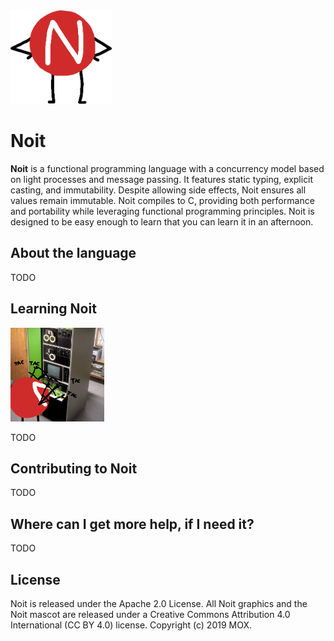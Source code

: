 <img src="Graphical Assets/Noit.png" height=150px>

# Noit
**Noit** is a functional programming language with a concurrency model based on light processes and message passing. It features static typing, explicit casting, and immutability. Despite allowing side effects, Noit ensures all values remain immutable. Noit compiles to C, providing both performance and portability while leveraging functional programming principles. Noit is designed to be easy enough to learn that you can learn it in an afternoon.

## About the language

TODO

## Learning Noit

<img src="Graphical Assets/Noit Coding.png" height=150px>

TODO

## Contributing to Noit

TODO

## Where can I get more help, if I need it?

TODO

## License

Noit is released under the Apache 2.0 License. All Noit graphics and the Noit mascot are released under a Creative Commons Attribution 4.0 International (CC BY 4.0) license. Copyright (c) 2019 MOX.
